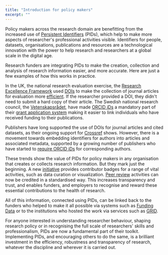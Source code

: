 ```yaml
---
title: "Introduction for policy makers"
excerpt: ""
---
```

Policy makers across the research domain are benefitting from the increased use of [Persistent Identifiers](/docs/introduction-to-persistent-identifiers) (PIDs), which help to make more aspects of researcher's professional activities visible. Identifiers for people, datasets, organisations, publications and resources are a technological innovation with the power to help research and researchers at a global scale in the digital age.

Research funders are integrating PIDs to make the creation, collection and analysis of research information easier, and more accurate. Here are just a few examples of how this works in practice.

In the UK, the national research evaluation exercise, the [Research Excellence Framework](http://www.ref.ac.uk/) used [DOIs](doc:what-is-a-doi) to make the collection of journal articles for evaluation more [efficient](http://www.ref.ac.uk/about/guidance/submittingresearchoutputs/). If the researcher provided a DOI, they didn't need to submit a hard copy of their article. The Swedish national research council, the [Vetenskapsrådet](http://vr.se/), have made [ORCID iDs](doc:explaining-orcid) a mandatory part of their [grant application system](https://prisma.research.se/#orcid) making it easier to link individuals who have received funding to their publications.

Publishers have long supported the use of DOIs for journal articles and cited datasets, as their ongoing support for [Crossref](http://crossref.org/) shows. However, there is a movement towards embedding identifiers for authors into articles and associated metadata, supported by a growing number of publishers who have started to [require ORCID iDs](https://orcid.org/content/requiring-orcid-publication-workflows-open-letter) for corresponding authors.

These trends show the value of PIDs for policy makers in any organisation that creates or collects research information. But they mark just the beginning. A new [initiative](https://mozillascience.org/contributorship-badges-a-new-project) provides contributor badges for a range of vital activities, such as data curation or visualization. [Peer review](http://orcid.org/blog/2015/05/15/f1000-and-orcid-partner-launch-standard-citing-peer-review-activities) activities can now be credited in a standardised way. This increases transparency and trust, and enables funders, and employers to recognise and reward these essential contributions to the health of research.

All of this information, connected using PIDs, can be linked back to the funders who helped to make it all possible via systems such as [Funding Data](http://www.crossref.org/fundingdata/) or to the institutions who hosted the work via services such as [GRID](https://grid.ac/).

For anyone interested in understanding researcher behaviour, shaping research policy or in recognising the full scale of researchers' skills and professionalism, PIDs are now a fundamental part of their toolkit. Implementing PIDs, and encouraging others to do the same, is a brilliant investment in the efficiency, robustness and transparency of research, whatever the discipline and wherever it is carried out.